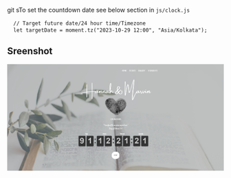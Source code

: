 git sTo set the countdown date see below section in `js/clock.js`

````
  // Target future date/24 hour time/Timezone
  let targetDate = moment.tz("2023-10-29 12:00", "Asia/Kolkata");
````

## Sreenshot
![screenshot](https://raw.githubusercontent.com/MOVants/hannahandmarvin-wedding.github.io/refs/heads/main/images/ScreenshotMarvinHannah.png)
